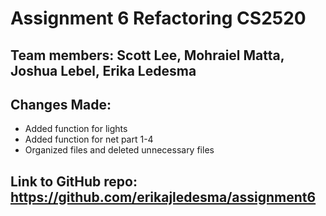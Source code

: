 # Assignment 6 Refactoring CS2520
## Team members: Scott Lee, Mohraiel Matta, Joshua Lebel, Erika Ledesma

## Changes Made:
- Added function for lights
- Added function for net part 1-4
- Organized files and deleted unnecessary files

## Link to GitHub repo: https://github.com/erikajledesma/assignment6
